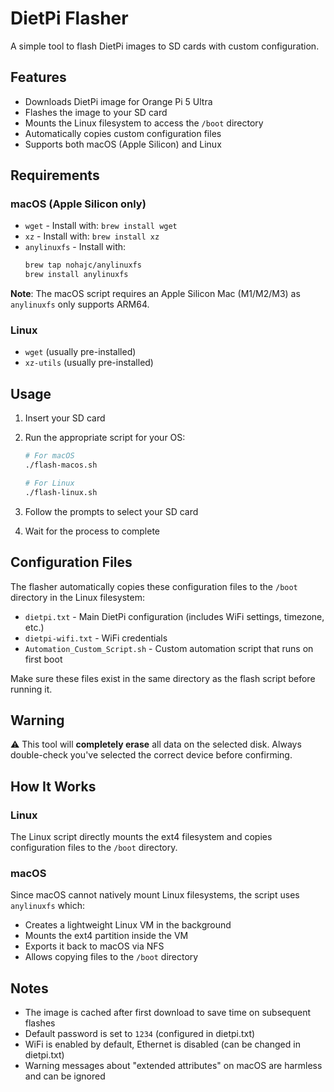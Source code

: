 # DietPi Flasher

A simple tool to flash DietPi images to SD cards with custom configuration.

## Features

- Downloads DietPi image for Orange Pi 5 Ultra
- Flashes the image to your SD card
- Mounts the Linux filesystem to access the `/boot` directory
- Automatically copies custom configuration files
- Supports both macOS (Apple Silicon) and Linux

## Requirements

### macOS (Apple Silicon only)
- `wget` - Install with: `brew install wget`
- `xz` - Install with: `brew install xz`
- `anylinuxfs` - Install with:
  ```bash
  brew tap nohajc/anylinuxfs
  brew install anylinuxfs
  ```
  
**Note**: The macOS script requires an Apple Silicon Mac (M1/M2/M3) as `anylinuxfs` only supports ARM64.

### Linux
- `wget` (usually pre-installed)
- `xz-utils` (usually pre-installed)

## Usage

1. Insert your SD card

2. Run the appropriate script for your OS:
   ```bash
   # For macOS
   ./flash-macos.sh

   # For Linux
   ./flash-linux.sh
   ```

3. Follow the prompts to select your SD card

4. Wait for the process to complete

## Configuration Files

The flasher automatically copies these configuration files to the `/boot` directory in the Linux filesystem:

- `dietpi.txt` - Main DietPi configuration (includes WiFi settings, timezone, etc.)
- `dietpi-wifi.txt` - WiFi credentials  
- `Automation_Custom_Script.sh` - Custom automation script that runs on first boot

Make sure these files exist in the same directory as the flash script before running it.

## Warning

⚠️ This tool will **completely erase** all data on the selected disk. Always double-check you've selected the correct device before confirming.

## How It Works

### Linux
The Linux script directly mounts the ext4 filesystem and copies configuration files to the `/boot` directory.

### macOS
Since macOS cannot natively mount Linux filesystems, the script uses `anylinuxfs` which:
- Creates a lightweight Linux VM in the background
- Mounts the ext4 partition inside the VM
- Exports it back to macOS via NFS
- Allows copying files to the `/boot` directory

## Notes

- The image is cached after first download to save time on subsequent flashes
- Default password is set to `1234` (configured in dietpi.txt)
- WiFi is enabled by default, Ethernet is disabled (can be changed in dietpi.txt)
- Warning messages about "extended attributes" on macOS are harmless and can be ignored